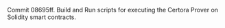 Commit 08695ff.                    Build and Run scripts for executing the Certora Prover on Solidity smart contracts.